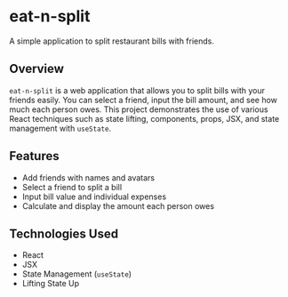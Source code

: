 # eat-n-split

A simple application to split restaurant bills with friends.

## Overview

`eat-n-split` is a web application that allows you to split bills with your friends easily. You can select a friend, input the bill amount, and see how much each person owes. This project demonstrates the use of various React techniques such as state lifting, components, props, JSX, and state management with `useState`.

## Features

- Add friends with names and avatars
- Select a friend to split a bill
- Input bill value and individual expenses
- Calculate and display the amount each person owes



## Technologies Used

- React
- JSX
- State Management (`useState`)
- Lifting State Up
